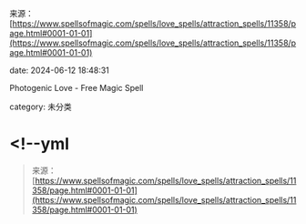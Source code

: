 来源：[https://www.spellsofmagic.com/spells/love_spells/attraction_spells/11358/page.html#0001-01-01](https://www.spellsofmagic.com/spells/love_spells/attraction_spells/11358/page.html#0001-01-01)

date: 2024-06-12 18:48:31

Photogenic Love - Free Magic Spell

category: 未分类

# <!--yml

> 来源：[https://www.spellsofmagic.com/spells/love_spells/attraction_spells/11358/page.html#0001-01-01](https://www.spellsofmagic.com/spells/love_spells/attraction_spells/11358/page.html#0001-01-01)
